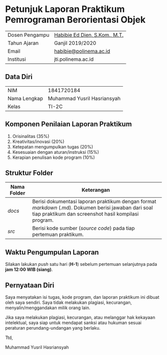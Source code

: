 # Petunjuk Laporan Praktikum Pemrograman Berorientasi Objek
|  |  |
|--|--|
| Dosen Pengampu | [Habibie Ed Dien, S.Kom., M.T.](https://github.com/habibieeddien) |
| Tahun Ajaran | Ganjil 2019/2020 |
| Email | habibie@polinema.ac.id |
| Institusi | jti.polinema.ac.id |

## Data Diri

|  |  |
|--|--|
| NIM | 1841720184 |
| Nama Lengkap | Muhammad Yusril Hasriansyah |
| Kelas | TI-2C |


## Komponen Penilaian Laporan Praktikum

1. Orisinalitas (35%)
2. Kreativitas/inovasi (20%)
3. Ketepatan mengumpulkan tugas (20%)
4. Kesesuaian dengan aturan/instruksi (15%)
5. Kerapian penulisan kode program (10%)

## Struktur Folder

| Nama Folder | Keterangan |
|--|--|
| *docs* | Berisi dokumentasi laporan praktikum dengan format *markdown* (.md). Dokumen berisi jawaban dari soal tiap praktikum dan screenshot hasil kompilasi program. |
| *src* | Berisi kode sumber (*source code*) pada tiap pertemuan praktikum. |


## Waktu Pengumpulan Laporan

Silakan lakukan *push* satu hari (**H-1**) sebelum pertemuan selanjutnya pada **jam 12:00 WIB (siang)**.

## Pernyataan Diri

Saya menyatakan isi tugas, kode program, dan laporan praktikum ini dibuat oleh saya sendiri. Saya tidak melakukan plagiasi, kecurangan, menyalin/menggandakan milik orang lain.

Jika saya melakukan plagiasi, kecurangan, atau melanggar hak kekayaan intelektual, saya siap untuk mendapat sanksi atau hukuman sesuai peraturan perundang-undangan yang berlaku.

Ttd,

Muhammad Yusril Hasriansyah
